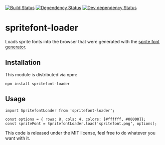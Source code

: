 [![Build Status][travis-svg]][travis-url]
[![Dependency Status][david-deps-svg]][david-deps-url]
[![Dev dependency Status][david-devdeps-svg]][david-devdeps-url]

# spritefont-loader
Loads sprite fonts into the browser that were generated with the [sprite font generator](https://github.com/andormade/spritefont).

## Installation
This module is distributed via npm:
```
npm install spritefont-loader
```

## Usage
```
import SpritefontLoader from 'spritefont-loader';

const options = { rows: 8, cols: 4, colors: [#ffffff, #00000]};
const spriteFont = SpritefontLoader.load('spritefont.png', options);
```

This code is released under the MIT license, feel free to do whatever you want with it.

[travis-svg]: https://travis-ci.org/andormade/spritefont-loader.svg?branch=master
[travis-url]: https://travis-ci.org/andormade/spritefont-loader
[david-deps-svg]: https://david-dm.org/andormade/spritefont-loader.svg
[david-deps-url]: https://david-dm.org/andormade/spritefont-loader
[david-devdeps-svg]: https://david-dm.org/andormade/spritefont-loader/dev-status.svg
[david-devdeps-url]: https://david-dm.org/andormade/spritefont-loader#info=devDependencies
